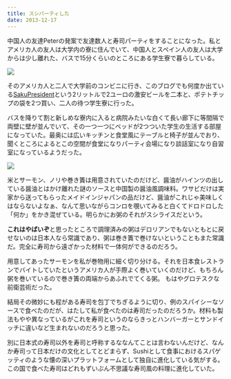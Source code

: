 ```yaml
---
title: スシパーティした
date: 2013-12-17
---
```


中国人の友達Peterの発案で友達数人と寿司パーティをすることになった。私とアメリカ人の友人は大学内の寮に住んでいて、中国人とスペイン人の友人は大学からは少し離れた、バスで15分くらいのところにある学生寮で暮らしている。

![](https://img.xar.sh/i-WXvf7jN-X2.jpg)

そのアメリカ人と二人で大学前のコンビニに行き、このブログでも何度か出ている[SakuPresident](http://www.saku.ee/eng/beverages/beer/226/presidendi-8)という2リットルで2ユーロの激安ビールを二本と、ポテトチップの袋を2つ買い、二人の待つ学生寮に行った。

バスを降りて割と新しめな寮内に入ると病院みたいな白くて長い廊下に等間隔で両壁に壁が並んでいて、その一つ一つにベッドが2つついた学生の生活する部屋になっていた。最奥には広いキッチンと食堂風にテーブルと椅子が並んでおり、聞くところによるとこの空間が食堂になりパーティ会場になり談話室になり自習室になっているようだった。

![](https://img.xar.sh/i-WT3sG9n-X2.jpg)

米とサーモン、ノリや巻き簀は用意されていたのだけど、醤油がハインツの出している醤油とはかけ離れた謎のソースと中国製の醤油風調味料。ワサビだけは実家から送ってもらったメイドインジャパンの品だけど、醤油がこれじゃ美味しくはならないよなぁ、なんて思いながらコンロを覗いてみると白くてドロドロした「何か」をかき混ぜている。明らかにお粥のそれがスシライスだという。

**これはやばいぞ**と思ったところで調理済みの粥はデロリアンでもないともとに戻せないのは日本人なら常識であり、粥は巻き簀で巻けないということもまた常識だ。完全に寿司から遠ざかった材料で一体何ができるのだろう。

用意してあったサーモンを私が巻物用に細く切り分ける。それを日本食レストランでバイトしていたというアメリカ人が手際よく巻いていくのだけど、もちろん粥を巻いているので巻き簀の両端からあふれでてくる粥。
もはやグロテスクな前衛芸術だった。

結局その微妙にも程がある寿司を包丁でちぎるように切り、例のスパイシーなソースで食べたのだが、はたして私が食べたのは寿司だったのだろうか。材料も製法もやや異なっているがこれを寿司というのならきっとハンバーガーとサンドイッチに違いなど生まれないのだろうと思った。

別に日本式の寿司以外を寿司と呼称するななんてことは言わないんだけど、なんか寿司って日本だけの文化としてとどまらず、Sushiとして食事におけるスパゲッティのような懐の深いプラットフォームとして独自に進化している気がする。この国で食べた寿司はどれもずいぶん不思議な寿司風の料理に進化していた。
